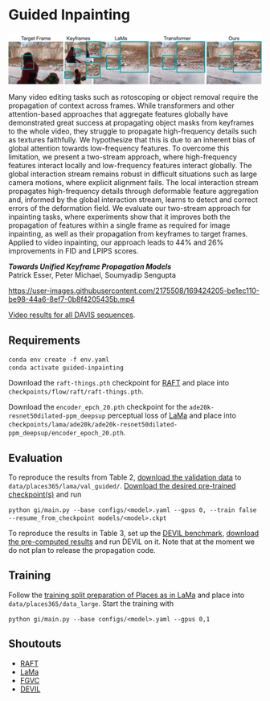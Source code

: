 # Guided Inpainting

![teaser](assets/teaser.jpg)

Many video editing tasks such as rotoscoping or object removal require the propagation of context across frames. While transformers and other attention-based approaches that aggregate features globally have demonstrated great success at propagating object masks from keyframes to the whole video, they struggle to propagate high-frequency details such as textures faithfully. We hypothesize that this is due to an inherent bias of global attention towards low-frequency features. To overcome this limitation, we present a two-stream approach, where high-frequency features interact locally and low-frequency features interact globally. The global interaction stream remains robust in difficult situations such as large camera motions, where explicit alignment fails. The local interaction stream propagates high-frequency details through deformable feature aggregation and, informed by the global interaction stream, learns to detect and correct errors of the deformation field. We evaluate our two-stream approach for inpainting tasks, where experiments show that it improves both the propagation of features within a single frame as required for image inpainting, as well as their propagation from keyframes to target frames. Applied to video inpainting, our approach leads to 44% and 26% improvements in FID and LPIPS scores.

***Towards Unified Keyframe Propagation Models***<br/>
Patrick Esser, Peter Michael, Soumyadip Sengupta


https://user-images.githubusercontent.com/2175508/169424205-be1ec110-be98-44a6-8ef7-0b8f4205435b.mp4


[Video results for all DAVIS sequences](https://k00.fr/atvnnaws).

## Requirements

```
conda env create -f env.yaml
conda activate guided-inpainting
```

Download the `raft-things.pth` checkpoint for
[RAFT](https://github.com/princeton-vl/RAFT) and place into
`checkpoints/flow/raft/raft-things.pth`.

Download the `encoder_epch_20.pth` checkpoint for the
`ade20k-resnet50dilated-ppm_deepsup` perceptual loss of
[LaMa](https://github.com/saic-mdal/lama) and place into
`checkpoints/lama/ade20k/ade20k-resnet50dilated-ppm_deepsup/encoder_epoch_20.pth`.

## Evaluation

To reproduce the results from Table 2, [download the validation data](https://k00.fr/cdl7mnix)
to `data/places365/lama/val_guided/`. [Download the desired pre-trained
checkpoint(s)](https://k00.fr/58ftv78q) and run

```
python gi/main.py --base configs/<model>.yaml --gpus 0, --train false --resume_from_checkpoint models/<model>.ckpt
```

To reproduce the results in Table 3, set up the [DEVIL
benchmark](https://github.com/MichiganCOG/devil), [download the pre-computed
results](TODO) and run DEVIL on it. Note that at the moment we do not plan to
release the propagation code.

## Training

Follow the [training split preparation of Places as in
LaMa](https://github.com/saic-mdal/lama#places) and place into
`data/places365/data_large`. Start the training with

```
python gi/main.py --base configs/<model>.yaml --gpus 0,1
```

## Shoutouts

- [RAFT](https://github.com/princeton-vl/RAFT)
- [LaMa](https://github.com/saic-mdal/lama)
- [FGVC](https://github.com/vt-vl-lab/FGVC)
- [DEVIL](https://github.com/MichiganCOG/devil)
